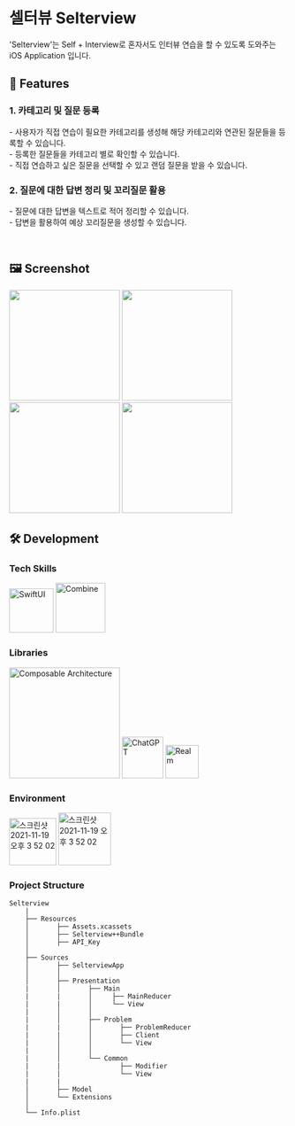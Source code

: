 

# 셀터뷰 Selterview
<!---- 배너 이미지 추가 ---->
 'Selterview'는 Self + Interview로 혼자서도 인터뷰 연습을 할 수 있도록 도와주는 iOS Application 입니다.

 </div>

## 📱 Features

### 1. 카테고리 및 질문 등록
   \- 사용자가 직접 연습이 필요한 카테고리를 생성해 해당 카테고리와 연관된 질문들을 등록할 수 있습니다.<br/>
   \- 등록한 질문들을 카테고리 별로 확인할 수 있습니다.<br/>
   \- 직접 연습하고 싶은 질문을 선택할 수 있고 랜덤 질문을 받을 수 있습니다.

### 2. 질문에 대한 답변 정리 및 꼬리질문 활용
   \- 질문에 대한 답변을 텍스트로 적어 정리할 수 있습니다.<br/>
   \- 답변을 활용하여 예상 꼬리질문을 생성할 수 있습니다.

<br/>
 
## 🖼 Screenshot
<img width="200" src="https://github.com/user-attachments/assets/e3a0f0c4-4afe-4744-82a0-262483adf265">
<img width="200" src="https://github.com/user-attachments/assets/b4287aa2-ce77-4bd9-abb7-e27f2ed8fe1b">
<img width="200" src="https://github.com/user-attachments/assets/8045a790-5bbb-4ab8-aebb-32c021856b5f">
<img width="200" src="https://github.com/user-attachments/assets/95b90972-e51f-4e9c-8dea-4bb7b325b6db">



## 🛠 Development

### Tech Skills

<img width="80" alt="SwiftUI" src="https://img.shields.io/badge/SwiftUI-9cf">  <img width="90" alt="Combine" src="https://img.shields.io/badge/Combine-DBCFC1">


### Libraries
<img width="200" alt="Composable Architecture" src="https://img.shields.io/badge/Composable Architecture-blueviolet">  <img width="75" alt="ChatGPT" src="https://img.shields.io/badge/ChatGPT-ff69b4">  <img width="60"  alt="Realm" src="https://img.shields.io/badge/Realm-yellow">

### Environment

<img width="85" alt="스크린샷 2021-11-19 오후 3 52 02" src="https://img.shields.io/badge/iOS-15.0+-silver">  <img width="95" alt="스크린샷 2021-11-19 오후 3 52 02" src="https://img.shields.io/badge/Xcode-15.1-blue">

### Project Structure

```
Selterview
    |
    ├── Resources
    │       ├── Assets.xcassets       
    │       ├── Selterview++Bundle
    │       ├── API_Key  
    │
    ├── Sources
    │       ├── SelterviewApp
    │       │                  
    │       ├── Presentation
    |       │       ├── Main
    |       |       │     ├── MainReducer
    |       |       │     └── View
    |       │       │
    |       │       ├── Problem
    |       |       │       ├── ProblemReducer
    |       |       │       ├── Client
    |       │       │       └── View
    |       │       │
    |       │       └── Common
    |       |               ├── Modifier
    |       |               └── View
    |       |
    │       ├── Model
    │       └── Extensions
    │
    └── Info.plist
```

<br/>
